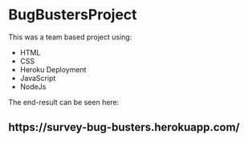# BugBustersProject

This was a team based project using:

<ul> 
<li> HTML</li>
<li> CSS</li>
<li> Heroku Deployment</li>
<li> JavaScript</li>
<li> NodeJs</li>
</ul>

The end-result can be seen here:

<h2> https://survey-bug-busters.herokuapp.com/ </h2>

